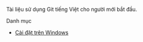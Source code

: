 Tài liệu sử dụng Git tiếng Việt cho người mới bắt đầu.

Danh mục

- [Cài đặt trên Windows](Install_on_Windows.md)